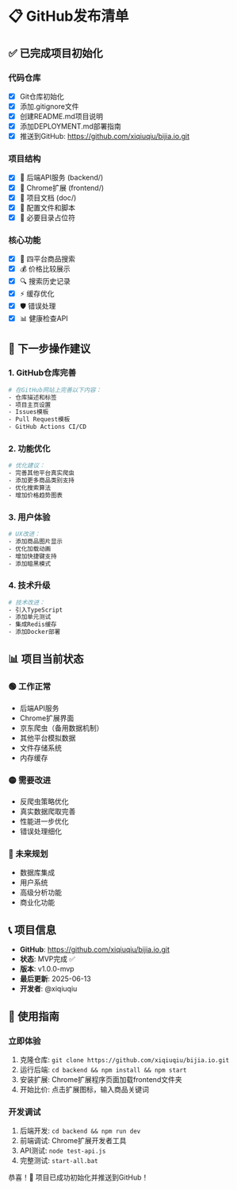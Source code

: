 # 📋 GitHub发布清单

## ✅ 已完成项目初始化

### 代码仓库
- [x] Git仓库初始化
- [x] 添加.gitignore文件
- [x] 创建README.md项目说明
- [x] 添加DEPLOYMENT.md部署指南
- [x] 推送到GitHub: https://github.com/xiqiuqiu/bijia.io.git

### 项目结构
- [x] 📁 后端API服务 (backend/)
- [x] 📁 Chrome扩展 (frontend/)
- [x] 📁 项目文档 (doc/)
- [x] 📁 配置文件和脚本
- [x] 📁 必要目录占位符

### 核心功能
- [x] 🛒 四平台商品搜索
- [x] 💰 价格比较展示
- [x] 🔍 搜索历史记录
- [x] ⚡ 缓存优化
- [x] 🛡️ 错误处理
- [x] 📊 健康检查API

## 🚀 下一步操作建议

### 1. GitHub仓库完善
```bash
# 在GitHub网站上完善以下内容：
- 仓库描述和标签
- 项目主页设置
- Issues模板
- Pull Request模板
- GitHub Actions CI/CD
```

### 2. 功能优化
```bash
# 优化建议：
- 完善其他平台真实爬虫
- 添加更多商品类别支持
- 优化搜索算法
- 增加价格趋势图表
```

### 3. 用户体验
```bash
# UX改进：
- 添加商品图片显示
- 优化加载动画
- 增加快捷键支持
- 添加暗黑模式
```

### 4. 技术升级
```bash
# 技术改进：
- 引入TypeScript
- 添加单元测试
- 集成Redis缓存
- 添加Docker部署
```

## 📊 项目当前状态

### 🟢 工作正常
- 后端API服务
- Chrome扩展界面
- 京东爬虫（备用数据机制）
- 其他平台模拟数据
- 文件存储系统
- 内存缓存

### 🟡 需要改进
- 反爬虫策略优化
- 真实数据爬取完善
- 性能进一步优化
- 错误处理细化

### 🔴 未来规划
- 数据库集成
- 用户系统
- 高级分析功能
- 商业化功能

## 📞 项目信息

- **GitHub**: https://github.com/xiqiuqiu/bijia.io.git
- **状态**: MVP完成 ✅
- **版本**: v1.0.0-mvp
- **最后更新**: 2025-06-13
- **开发者**: @xiqiuqiu

## 🎯 使用指南

### 立即体验
1. 克隆仓库: `git clone https://github.com/xiqiuqiu/bijia.io.git`
2. 运行后端: `cd backend && npm install && npm start`
3. 安装扩展: Chrome扩展程序页面加载frontend文件夹
4. 开始比价: 点击扩展图标，输入商品关键词

### 开发调试
1. 后端开发: `cd backend && npm run dev`
2. 前端调试: Chrome扩展开发者工具
3. API测试: `node test-api.js`
4. 完整测试: `start-all.bat`

恭喜！🎉 项目已成功初始化并推送到GitHub！

